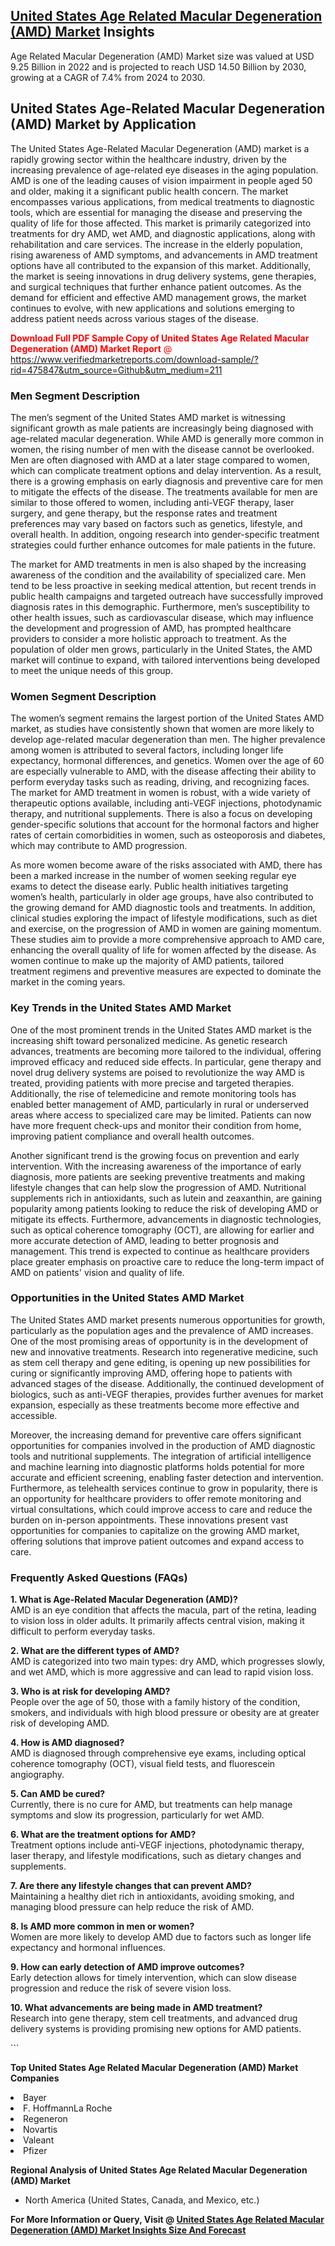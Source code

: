 <h2><a href="https://www.verifiedmarketreports.com/download-sample/?rid=475847&amp;utm_source=Github&amp;utm_medium=211" target="_blank">United States Age Related Macular Degeneration (AMD) Market</a> Insights</h2><p>Age Related Macular Degeneration (AMD) Market size was valued at USD 9.25 Billion in 2022 and is projected to reach USD 14.50 Billion by 2030, growing at a CAGR of 7.4% from 2024 to 2030.</p><p><h2>United States Age-Related Macular Degeneration (AMD) Market by Application</h2><p>The United States Age-Related Macular Degeneration (AMD) market is a rapidly growing sector within the healthcare industry, driven by the increasing prevalence of age-related eye diseases in the aging population. AMD is one of the leading causes of vision impairment in people aged 50 and older, making it a significant public health concern. The market encompasses various applications, from medical treatments to diagnostic tools, which are essential for managing the disease and preserving the quality of life for those affected. This market is primarily categorized into treatments for dry AMD, wet AMD, and diagnostic applications, along with rehabilitation and care services. The increase in the elderly population, rising awareness of AMD symptoms, and advancements in AMD treatment options have all contributed to the expansion of this market. Additionally, the market is seeing innovations in drug delivery systems, gene therapies, and surgical techniques that further enhance patient outcomes. As the demand for efficient and effective AMD management grows, the market continues to evolve, with new applications and solutions emerging to address patient needs across various stages of the disease.<p><p><span class=""><span style="color: #ff0000;"><strong>Download Full PDF Sample Copy of United States Age Related Macular Degeneration (AMD) Market Report</strong> @ </span><a href="https://www.verifiedmarketreports.com/download-sample/?rid=475847&amp;utm_source=Github&amp;utm_medium=211" target="_blank">https://www.verifiedmarketreports.com/download-sample/?rid=475847&amp;utm_source=Github&amp;utm_medium=211</a></span></p></p><h3>Men Segment Description</h3><p>The men’s segment of the United States AMD market is witnessing significant growth as male patients are increasingly being diagnosed with age-related macular degeneration. While AMD is generally more common in women, the rising number of men with the disease cannot be overlooked. Men are often diagnosed with AMD at a later stage compared to women, which can complicate treatment options and delay intervention. As a result, there is a growing emphasis on early diagnosis and preventive care for men to mitigate the effects of the disease. The treatments available for men are similar to those offered to women, including anti-VEGF therapy, laser surgery, and gene therapy, but the response rates and treatment preferences may vary based on factors such as genetics, lifestyle, and overall health. In addition, ongoing research into gender-specific treatment strategies could further enhance outcomes for male patients in the future.<p>The market for AMD treatments in men is also shaped by the increasing awareness of the condition and the availability of specialized care. Men tend to be less proactive in seeking medical attention, but recent trends in public health campaigns and targeted outreach have successfully improved diagnosis rates in this demographic. Furthermore, men’s susceptibility to other health issues, such as cardiovascular disease, which may influence the development and progression of AMD, has prompted healthcare providers to consider a more holistic approach to treatment. As the population of older men grows, particularly in the United States, the AMD market will continue to expand, with tailored interventions being developed to meet the unique needs of this group.</p><h3>Women Segment Description</h3><p>The women’s segment remains the largest portion of the United States AMD market, as studies have consistently shown that women are more likely to develop age-related macular degeneration than men. The higher prevalence among women is attributed to several factors, including longer life expectancy, hormonal differences, and genetics. Women over the age of 60 are especially vulnerable to AMD, with the disease affecting their ability to perform everyday tasks such as reading, driving, and recognizing faces. The market for AMD treatment in women is robust, with a wide variety of therapeutic options available, including anti-VEGF injections, photodynamic therapy, and nutritional supplements. There is also a focus on developing gender-specific solutions that account for the hormonal factors and higher rates of certain comorbidities in women, such as osteoporosis and diabetes, which may contribute to AMD progression.<p>As more women become aware of the risks associated with AMD, there has been a marked increase in the number of women seeking regular eye exams to detect the disease early. Public health initiatives targeting women’s health, particularly in older age groups, have also contributed to the growing demand for AMD diagnostic tools and treatments. In addition, clinical studies exploring the impact of lifestyle modifications, such as diet and exercise, on the progression of AMD in women are gaining momentum. These studies aim to provide a more comprehensive approach to AMD care, enhancing the overall quality of life for women affected by the disease. As women continue to make up the majority of AMD patients, tailored treatment regimens and preventive measures are expected to dominate the market in the coming years.</p><h3>Key Trends in the United States AMD Market</h3><p>One of the most prominent trends in the United States AMD market is the increasing shift toward personalized medicine. As genetic research advances, treatments are becoming more tailored to the individual, offering improved efficacy and reduced side effects. In particular, gene therapy and novel drug delivery systems are poised to revolutionize the way AMD is treated, providing patients with more precise and targeted therapies. Additionally, the rise of telemedicine and remote monitoring tools has enabled better management of AMD, particularly in rural or underserved areas where access to specialized care may be limited. Patients can now have more frequent check-ups and monitor their condition from home, improving patient compliance and overall health outcomes.</p><p>Another significant trend is the growing focus on prevention and early intervention. With the increasing awareness of the importance of early diagnosis, more patients are seeking preventive treatments and making lifestyle changes that can help slow the progression of AMD. Nutritional supplements rich in antioxidants, such as lutein and zeaxanthin, are gaining popularity among patients looking to reduce the risk of developing AMD or mitigate its effects. Furthermore, advancements in diagnostic technologies, such as optical coherence tomography (OCT), are allowing for earlier and more accurate detection of AMD, leading to better prognosis and management. This trend is expected to continue as healthcare providers place greater emphasis on proactive care to reduce the long-term impact of AMD on patients' vision and quality of life.</p><h3>Opportunities in the United States AMD Market</h3><p>The United States AMD market presents numerous opportunities for growth, particularly as the population ages and the prevalence of AMD increases. One of the most promising areas of opportunity is in the development of new and innovative treatments. Research into regenerative medicine, such as stem cell therapy and gene editing, is opening up new possibilities for curing or significantly improving AMD, offering hope to patients with advanced stages of the disease. Additionally, the continued development of biologics, such as anti-VEGF therapies, provides further avenues for market expansion, especially as these treatments become more effective and accessible.</p><p>Moreover, the increasing demand for preventive care offers significant opportunities for companies involved in the production of AMD diagnostic tools and nutritional supplements. The integration of artificial intelligence and machine learning into diagnostic platforms holds potential for more accurate and efficient screening, enabling faster detection and intervention. Furthermore, as telehealth services continue to grow in popularity, there is an opportunity for healthcare providers to offer remote monitoring and virtual consultations, which could improve access to care and reduce the burden on in-person appointments. These innovations present vast opportunities for companies to capitalize on the growing AMD market, offering solutions that improve patient outcomes and expand access to care.</p><h3>Frequently Asked Questions (FAQs)</h3><p><strong>1. What is Age-Related Macular Degeneration (AMD)?</strong><br>AMD is an eye condition that affects the macula, part of the retina, leading to vision loss in older adults. It primarily affects central vision, making it difficult to perform everyday tasks.</p><p><strong>2. What are the different types of AMD? </strong><br>AMD is categorized into two main types: dry AMD, which progresses slowly, and wet AMD, which is more aggressive and can lead to rapid vision loss.</p><p><strong>3. Who is at risk for developing AMD? </strong><br>People over the age of 50, those with a family history of the condition, smokers, and individuals with high blood pressure or obesity are at greater risk of developing AMD.</p><p><strong>4. How is AMD diagnosed? </strong><br>AMD is diagnosed through comprehensive eye exams, including optical coherence tomography (OCT), visual field tests, and fluorescein angiography.</p><p><strong>5. Can AMD be cured? </strong><br>Currently, there is no cure for AMD, but treatments can help manage symptoms and slow its progression, particularly for wet AMD.</p><p><strong>6. What are the treatment options for AMD? </strong><br>Treatment options include anti-VEGF injections, photodynamic therapy, laser therapy, and lifestyle modifications, such as dietary changes and supplements.</p><p><strong>7. Are there any lifestyle changes that can prevent AMD? </strong><br>Maintaining a healthy diet rich in antioxidants, avoiding smoking, and managing blood pressure can help reduce the risk of AMD.</p><p><strong>8. Is AMD more common in men or women? </strong><br>Women are more likely to develop AMD due to factors such as longer life expectancy and hormonal influences.</p><p><strong>9. How can early detection of AMD improve outcomes? </strong><br>Early detection allows for timely intervention, which can slow disease progression and reduce the risk of severe vision loss.</p><p><strong>10. What advancements are being made in AMD treatment? </strong><br>Research into gene therapy, stem cell treatments, and advanced drug delivery systems is providing promising new options for AMD patients.</p>```</p><p><strong>Top United States Age Related Macular Degeneration (AMD) Market Companies</strong></p><div data-test-id=""><p><li>Bayer</li><li> F. HoffmannLa Roche</li><li> Regeneron</li><li> Novartis</li><li> Valeant</li><li> Pfizer</li></p><div><strong>Regional Analysis of&nbsp;United States Age Related Macular Degeneration (AMD) Market</strong></div><ul><li dir="ltr"><p dir="ltr">North America&nbsp;(United States, Canada, and Mexico, etc.)</p></li></ul><p><strong>For More Information or Query, Visit @&nbsp;</strong><strong><a href="https://www.verifiedmarketreports.com/product/age-related-macular-degeneration-amd-market-size-and-forecast/?utm_source=Github&amp;utm_medium=211" target="_blank">United States Age Related Macular Degeneration (AMD) Market Insights Size And Forecast</a></strong></p></div>
